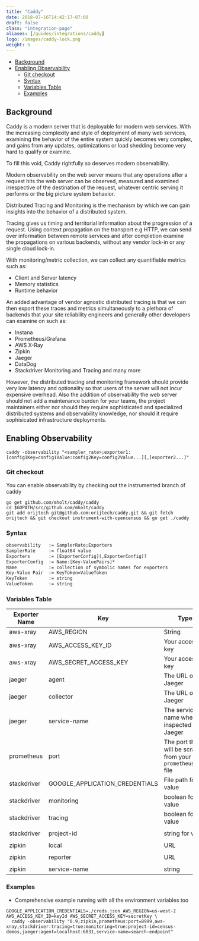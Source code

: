 ```yaml
---
title: "Caddy"
date: 2018-07-16T14:42:17-07:00
draft: false
class: "integration-page"
aliases: [/guides/integrations/caddy]
logo: /images/caddy-lock.png
weight: 5
---
```


- [Background](#background)
- [Enabling Observability](#enabling-observability)
    - [Git checkout](#git-checkout)
    - [Syntax](#syntax)
    - [Variables Table](#variables-table)
    - [Examples](#examples)

## Background
Caddy is a modern server that is deployable for modern web services.
With the increasing complexity and style of deployment of many web services,
examining the behavior of the entire system quickly becomes very complex,
and gains from any updates, optimizations or load shedding become
very hard to qualify or examine.

To fill this void, Caddy rightfully so deserves modern observability.

Modern observability on the web server means that any operations after a request
hits the web server can be observed, measured and examined irrespective of
the destination of the request, whatever centric serving it performs or the big
picture system behavior.

Distributed Tracing and Monitoring is the mechanism by which we can gain
insights into the behavior of a distributed system.

Tracing gives us timing and territorial information about the progression
of a request. Using context propagation on the transport e.g HTTP, we can
send over information between remote services and after completion examine
the propagations on various backends, without any vendor lock-in or any
single cloud lock-in.

With monitoring/metric collection, we can collect any quantifiable metrics such as:
* Client and Server latency
* Memory statistics
* Runtime behavior

An added advantage of vendor agnostic distributed tracing is that we can then export
these traces and metrics simultaneously to a plethora of backends that your
site reliability engineers and generally other developers can examine on such as:
* Instana
* Prometheus/Grafana
* AWS X-Ray
* Zipkin
* Jaeger
* DataDog
* Stackdriver Monitoring and Tracing
and many more

However, the distributed tracing and monitoring framework should provide very low
latency and optionality so that users of the server will not incur expensive overhead.
Also the addition of observability the web server should not add a maintenance burden
for your teams, the project maintainers either nor should they require sophisticated
and specialized distributed systems and observability knowledge, nor should it require
sophisicated infrastructure deployments.

## Enabling Observability
```shell
caddy -observability "<sampler_rate>;exporter1:[config1Key=config1Value:config2Key=config2Value...][,]exporter2...]"
```

### Git checkout
You can enable observability by checking out the instrumented branch of caddy
```shell
go get github.com/mholt/caddy/caddy
cd $GOPATH/src/github.com/mholt/caddy
git add orijtech git@github.com:orijtech/caddy.git && git fetch orijtech && git checkout instrument-with-opencensus && go get ./caddy
```

### Syntax
```xml
observability   := SamplerRate;Exporters
SamplerRate     := float64 value
Exporters       := [ExporterConfig](,ExporterConfig)?
ExporterConfig  := Name:[Key-ValuePairs]*
Name            := collection of symbolic names for exporters
Key-Value Pair  := KeyToken=ValueToken
KeyToken        := string
ValueToken      := string
```

### Variables Table
Exporter Name|Key|Type|Notes|Example
---|---|---|---|---
aws-xray|AWS_REGION|String|The region that your project is located in|`AWS_REGION=us-west-2`
aws-xray|AWS_ACCESS_KEY_ID|Your access key|`AWS_ACCESS_KEY_ID=keyID`
aws-xray|AWS_SECRET_ACCESS_KEY|Your access key|`AWS_SECRET_ACCESS_KEY=secretKey`
jaeger|agent|The URL of the Jaeger|`caddy -observability "jaeger:agent=localhost:6831"`
jaeger|collector|The URL of the Jaeger|`caddy -observability "jaeger:collector=http://localhost:9411"`
jaeger|service-name|The service name when inspected by Jaeger|`caddy -observability "jaeger:service-name=search_endpoint"`
prometheus|port|The port that will be scraped from your `prometheus.yml` file|`caddy -observability "prometheus:port=9987"`
stackdriver|GOOGLE_APPLICATION_CREDENTIALS|File path for value|The credentials for your Google Cloud Platform project|`GOOGLE_APPLICATION_CREDENTIALS=~/creds.json caddy -observability "1;stackdriver:tracing=true"`
stackdriver|monitoring|boolean for value|A commandline option to toggle monitoring|`caddy -observability "stackdriver:monitoring=true"`
stackdriver|tracing|boolean for value|A commandline option to toggle tracing|`caddy -observability "stackdriver:tracing=true"`
stackdriver|project-id|string for value|A commandline option|`caddy -observability "stackdriver:project-id=census-demos"`
zipkin|local|URL|The URL of the local endpoint|`caddy -observability "zipkin:local=192.168.1.5:5454"`
zipkin|reporter|URL|The URL of the reporter endpoint|`caddy -observability "zipkin:reporter=http://localhost:9411/api/v2/spans"`
zipkin|service-name|string|The name of your service|`caddy -observability "service-name=server"`

### Examples
* Comprehensive example running with all the environment variables too

```shell
GOOGLE_APPLICATION_CREDENTIALS=./creds.json AWS_REGION=us-west-2 AWS_ACCESS_KEY_ID=keyId AWS_SECRET_ACCESS_KEY=secretKey \
  caddy -observability "0.9;zipkin,prometheus:port=8999,aws-xray,stackdriver:tracing=true:monitoring=true:project-id=census-demos,jaeger:agent=localhost:6831,service-name=search-endpoint"
```
